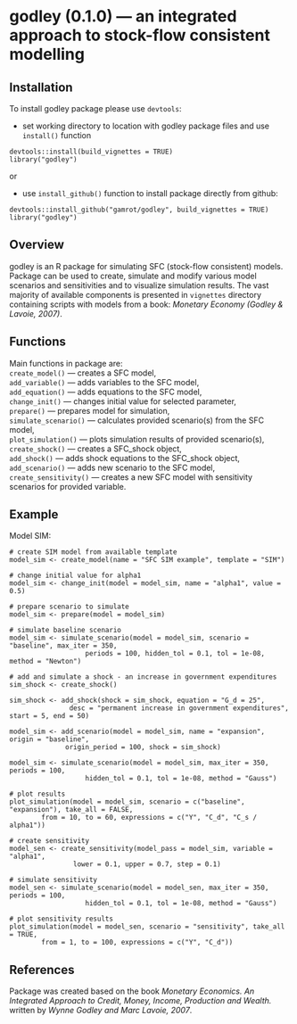 # godley (0.1.0) — an integrated approach to stock-flow consistent modelling

## Installation
To install godley package please use ```devtools```:
- set working directory to location with godley package files and use  ```install()``` function 
```
devtools::install(build_vignettes = TRUE)
library("godley")
```
or
- use ```install_github()``` function to install package directly from github:
```
devtools::install_github("gamrot/godley", build_vignettes = TRUE)
library("godley")
```

## Overview
godley is an R package for simulating SFC (stock-flow consistent) models. Package can be used to create, simulate and modify various model scenarios and sensitivities and to visualize simulation results. The vast majority of available components is presented in `vignettes` directory containing scripts with models from a book: *Monetary Economy (Godley & Lavoie, 2007)*.

## Functions
Main functions in package are: \
```create_model()``` — creates a SFC model, \
```add_variable()``` — adds variables to the SFC model, \
```add_equation()``` — adds equations to the SFC model, \
```change_init()``` — changes initial value for selected parameter, \
```prepare()``` — prepares model for simulation, \
```simulate_scenario()``` — calculates provided scenario(s) from the SFC model, \
```plot_simulation()``` — plots simulation results of provided scenario(s), \
```create_shock()``` — creates a SFC_shock object, \
```add_shock()``` — adds shock equations to the SFC_shock object, \
```add_scenario()``` — adds new scenario to the SFC model, \
```create_sensitivity()``` — creates a new SFC model with sensitivity scenarios for provided variable. 

## Example
Model SIM:
```
# create SIM model from available template
model_sim <- create_model(name = "SFC SIM example", template = "SIM")

# change initial value for alpha1
model_sim <- change_init(model = model_sim, name = "alpha1", value = 0.5)

# prepare scenario to simulate
model_sim <- prepare(model = model_sim) 

# simulate baseline scenario
model_sim <- simulate_scenario(model = model_sim, scenario = "baseline", max_iter = 350, 
			       periods = 100, hidden_tol = 0.1, tol = 1e-08, method = "Newton")

# add and simulate a shock - an increase in government expenditures
sim_shock <- create_shock() 

sim_shock <- add_shock(shock = sim_shock, equation = "G_d = 25", 
		       desc = "permanent increase in government expenditures", start = 5, end = 50)

model_sim <- add_scenario(model = model_sim, name = "expansion", origin = "baseline", 
			  origin_period = 100, shock = sim_shock)

model_sim <- simulate_scenario(model = model_sim, max_iter = 350, periods = 100, 
			       hidden_tol = 0.1, tol = 1e-08, method = "Gauss")

# plot results
plot_simulation(model = model_sim, scenario = c("baseline", "expansion"), take_all = FALSE, 
		from = 10, to = 60, expressions = c("Y", "C_d", "C_s / alpha1"))

# create sensitivity
model_sen <- create_sensitivity(model_pass = model_sim, variable = "alpha1", 
				lower = 0.1, upper = 0.7, step = 0.1)

# simulate sensitivity
model_sen <- simulate_scenario(model = model_sen, max_iter = 350, periods = 100, 
			       hidden_tol = 0.1, tol = 1e-08, method = "Gauss")

# plot sensitivity results
plot_simulation(model = model_sen, scenario = "sensitivity", take_all = TRUE, 
		from = 1, to = 100, expressions = c("Y", "C_d"))
```

## References
Package was created based on the book *Monetary Economics. An Integrated Approach to Credit, Money, Income, Production and Wealth.*  written by *Wynne Godley and Marc Lavoie, 2007*.
